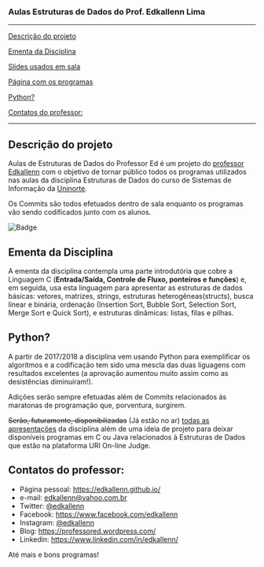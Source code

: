 ### Aulas Estruturas de Dados do Prof. Edkallenn Lima 
---

[Descrição do projeto](#Descricao-do-projeto)

[Ementa da Disciplina](#Ementa-da-Disciplina)

[Slides usados em sala](https://github.com/ed1rac/AulasEstruturasDados/tree/master/slides)

[Página com os programas](/Programas.md)

[Python?](#Python)

[Contatos do professor:](#Contatos-do-professor)

---

## Descrição do projeto

Aulas de Estruturas de Dados do Professor Ed é um projeto do [professor Edkallenn](https://edkallenn.github.io/) com o objetivo de tornar público todos os programas utilizados nas aulas da disciplina Estruturas de Dados do curso de Sistemas de Informação da [Uninorte](https://www.uninorteac.edu.br/).

Os Commits são todos efetuados dentro de sala enquanto os programas vão sendo codificados junto com os alunos.

![Badge](https://img.shields.io/badge/Prof-Ed-%237159c1?style=for-the-badge&logo=ghost)

## Ementa da Disciplina

A ementa da disciplina contempla uma parte introdutória que cobre a Linguagem C (**Entrada/Saída, Controle de Fluxo, ponteiros e funções**) e, em seguida, usa esta linguagem para apresentar as estruturas de dados básicas: vetores, matrizes, strings, estruturas heterogêneas(structs), busca linear e binária, ordenação (Insertion Sort, Bubble Sort, Selection Sort, Merge Sort e Quick Sort), e estruturas dinâmicas: listas, filas e pilhas. 

## Python?

A partir de 2017/2018 a disciplina vem usando Python para exemplificar os algoritmos e a codificação tem sido uma mescla das duas liguagens com resultados excelentes (a aprovação aumentou muito assim como as desistências diminuíram!).

Adições serão sempre efetuadas além de Commits relacionados às maratonas de programação que, porventura, surgirem.

~~Serão, futuramente, disponibilizadas~~ (Já estão no ar) [todas as apresentações](https://github.com/ed1rac/AulasEstruturasDados/tree/master/slides) da disciplina além de uma ideia de projeto para deixar disponíveis programas em C ou Java relacionados à Estruturas de Dados que estão na plataforma URI On-line Judge.

## Contatos do professor: 

- Página pessoal: <https://edkallenn.github.io/>
- e-mail: [edkallenn@yahoo.com.br](mailto:edkallenn@yahoo.com.br)
- Twitter: [@edkallenn](https://twitter.com/edkallenn)
- Facebook: <https://www.facebook.com/edkallenn>
- Instagram: [@edkallenn](https://www.instagram.com/edkallenn/)
- Blog: <https://professored.wordpress.com/>
- Linkedin: <https://www.linkedin.com/in/edkallenn/>

Até mais e bons programas!
